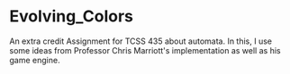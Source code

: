 # Evolving_Colors
An extra credit Assignment for TCSS 435 about automata. In this, I use some ideas from Professor Chris Marriott's implementation as well as his game engine. 
